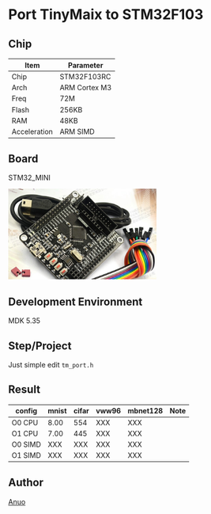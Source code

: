 <!--
 * @Author: HanShuo
 * @Date: 2022-09-27 16:56:46
 * @LastEditors: HanShuo
 * @LastEditTime: 2022-09-27 17:27:28
 * @FilePath: \undefinedc:\Users\Anuo\Desktop\F103\README.md
 * @Description: 
 * Copyright (c) 2022 by HanShuo, All Rights Reserved.
-->
# Port TinyMaix to STM32F103

## Chip

| Item         | Parameter     |
| ------------ | ------------- |
| Chip         | STM32F103RC   |
| Arch         | ARM Cortex M3 |
| Freq         | 72M           |
| Flash        | 256KB         |
| RAM          | 48KB          |
| Acceleration | ARM SIMD      |

## Board

STM32_MINI

<a href="assets/F103_MINI.jpg"><img width=300 src="assets/F103_MINI.jpg"/></a>

## Development Environment

MDK 5.35

## Step/Project

Just simple edit `tm_port.h`

## Result

| config  | mnist | cifar | vww96  | mbnet128 | Note |
| ------- | ----- | ----- | ------ | -------- | ---- |
| O0 CPU  | 8.00  | 554 | XXX | XXX      |      |
| O1 CPU  | 7.00  | 445 | XXX | XXX      |      |
| O0 SIMD | XXX | XXX | XXX | XXX      |      |
| O1 SIMD | XXX  | XXX | XXX | XXX      |      |


## Author

[Anuo](https://github.com/dreamcmi) 



